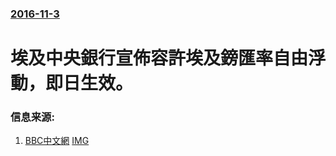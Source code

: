 ### [2016-11-3](/news/2016/11/3/index.md)

##### 
# 埃及中央銀行宣佈容許埃及鎊匯率自由浮動，即日生效。 




### 信息来源:

1. [BBC中文網](http://www.bbc.com/zhongwen/simp/business/2016/11/161103_egypt_currency_float) [IMG](https://ichef.bbci.co.uk/news/ws/1024/branded_zhongwen/worldservice/live/assets/images/2016/11/03/161103105428_egypt_pound_512x288_ap_nocredit.jpg)
